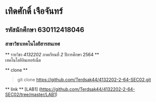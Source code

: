 # เทิดศักดิ์ เจือจันทร์  
## รหัสนักศึกษา 630112418046  
### สาขาวิชาเทคโนโลยีสารสนเทศ  

** รายวิชา *4132202* ภาคเรียนที่ *2* ปีการศึกษา 2564 **  
เทคโนโลยีอินเทอร์เน็ต

** clone **

> git clone https://github.com/Terdsak44/4132202-2-64-SEC02.git

** link **
[LAB1] (https://github.com/Terdsak44/4132202-2-64-SEC02/tree/master/LAB1)